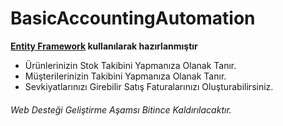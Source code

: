  # BasicAccountingAutomation
 **[Entity Framework](https://docs.microsoft.com/tr-tr/ef/core/get-started) kullanılarak hazırlanmıştır**
 
 - Ürünlerinizin Stok Takibini Yapmanıza Olanak Tanır.
 - Müşterilerinizin Takibini Yapmanıza Olanak Tanır.
 - Sevkiyatlarınızı Girebilir Satış Faturalarınızı Oluşturabilirsiniz.


###### Web Desteği Geliştirme Aşamsı Bitince Kaldırılacaktır.

